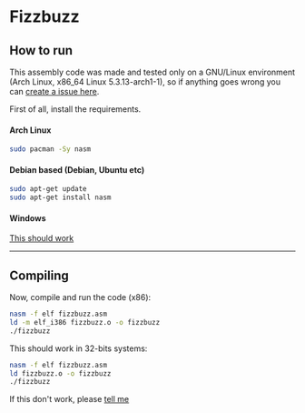 # Fizzbuzz

## How to run
This assembly code was made and tested only on a GNU/Linux environment (Arch Linux, x86_64 Linux 5.3.13-arch1-1), so if anything goes wrong you can [create a issue here](https://github.com/paulo-e/programming_challenges/issues).

First of all, install the requirements.
#### Arch Linux
```bash
sudo pacman -Sy nasm
```
#### Debian based (Debian, Ubuntu etc)
```bash
sudo apt-get update
sudo apt-get install nasm
```

#### Windows
[This should work](https://ccm.net/faq/1559-compiling-an-assembly-program-with-nasm#step-1-install-the-necessary-%3Cbr%20/%3Esoftware)

___

## Compiling

Now, compile and run the code (x86):

```bash
nasm -f elf fizzbuzz.asm
ld -m elf_i386 fizzbuzz.o -o fizzbuzz
./fizzbuzz
```

This should work in 32-bits systems:

```bash
nasm -f elf fizzbuzz.asm
ld fizzbuzz.o -o fizzbuzz
./fizzbuzz
```
 If this don't work, please [tell me](https://www.github.com/paulo-e)